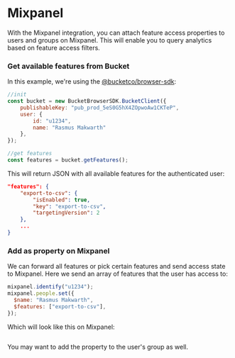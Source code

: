 # Mixpanel

With the Mixpanel integration, you can attach feature access properties to users and groups on Mixpanel. This will enable you to query analytics based on feature access filters.

### Get available features from Bucket

In this example, we're using the [@bucketco/browser-sdk](../sdk/@bucketco/browser-sdk/):

```javascript
//init
const bucket = new BucketBrowserSDK.BucketClient({
    publishableKey: "pub_prod_5eS0G5hX4ZOpwoAw1CKTeP",
    user: { 
        id: "u1234", 
        name: "Rasmus Makwarth" 
    },
});

//get features
const features = bucket.getFeatures();
```

This will return JSON with all available features for the authenticated user:

```json
"features": {
    "export-to-csv": {
        "isEnabled": true,
        "key": "export-to-csv",
        "targetingVersion": 2
    },
    ...
}
```

### Add as property on Mixpanel

We can forward all features or pick certain features and send access state to Mixpanel. Here we send an array of features that the user has access to:

```javascript
mixpanel.identify("u1234");
mixpanel.people.set({
  $name: "Rasmus Makwarth",
  $features: ["export-to-csv"],
});
```

Which will look like this on Mixpanel:

<figure><img src="../.gitbook/assets/CleanShot 2025-01-09 at 11 .11.54@2x (1).png" alt=""><figcaption></figcaption></figure>

You may want to add the property to the user's group as well.
